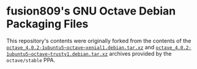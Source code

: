 # fusion809's GNU Octave Debian Packaging Files
This repository's contents were originally forked from the contents of the [`octave_4.0.2-1ubuntu5~octave~xenial1.debian.tar.xz`](https://launchpad.net/~octave/+archive/ubuntu/stable/+files/octave_4.0.2-1ubuntu5~octave~xenial1.debian.tar.xz) and [`octave_4.0.2-1ubuntu5~octave~trusty1.debian.tar.xz`](https://launchpad.net/~octave/+archive/ubuntu/stable/+files/octave_4.0.2-1ubuntu5~octave~trusty1.debian.tar.xz) archives provided by the `octave/stable` PPA.
